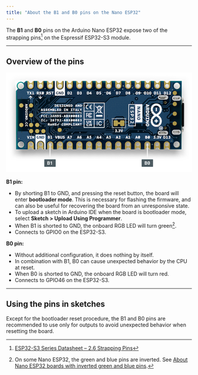 ```yaml
---
title: "About the B1 and B0 pins on the Nano ESP32"
---
```


The **B1** and **B0** pins on the Arduino Nano ESP32 expose two of the strapping pins[^strapping-pins] on the Espressif ESP32-S3 module.

---

## Overview of the pins

![B1 & B0 pins on the Nano ESP32.](img/nano-esp32-boot-pins.png)

**B1 pin:**

* By shorting B1 to GND, and pressing the reset button, the board will enter **bootloader mode**. This is necessary for flashing the firmware, and can also be useful for recovering the board from an unresponsive state.
* To upload a sketch in Arduino IDE when the board is bootloader mode, select **Sketch > Upload Using Programmer**.
* When B1 is shorted to GND, the onboard RGB LED will turn green[^swapped-leds].
* Connects to GPIO0 on the ESP32-S3.

[^swapped-leds]: On some Nano ESP32, the green and blue pins are inverted. See [About Nano ESP32 boards with inverted green and blue pins](https://support.arduino.cc/hc/en-us/articles/9589073738012).

**B0 pin:**

* Without additional configuration, it does nothing by itself.
* In combination with B1, B0 can cause unexpected behavior by the CPU at reset.
* When B0 is shorted to GND, the onboard RGB LED will turn red.
* Connects to GPIO46 on the ESP32-S3.

---

## Using the pins in sketches

Except for the bootloader reset procedure, the B1 and B0 pins are recommended to use only for outputs to avoid unexpected behavior when resetting the board.

[^strapping-pins]: [ESP32-S3 Series Datasheet – 2.6 Strapping Pins](https://www.espressif.com/sites/default/files/documentation/esp32-s3_datasheet_en.pdf#page=23)
